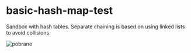 # basic-hash-map-test
Sandbox with hash tables. Separate chaining is based on using linked lists to avoid collisions.


![pobrane](https://user-images.githubusercontent.com/92161223/142936799-05fdac43-1858-4829-beca-9e2d6dff7bf6.png)
